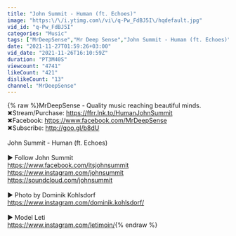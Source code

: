 ```yaml
---
title: "John Summit - Human (ft. Echoes)"
image: "https:\/\/i.ytimg.com\/vi\/q-Pw_FdBJ5I\/hqdefault.jpg"
vid_id: "q-Pw_FdBJ5I"
categories: "Music"
tags: ["MrDeepSense","Mr Deep Sense","John Summit - Human (ft. Echoes)"]
date: "2021-11-27T01:59:26+03:00"
vid_date: "2021-11-26T16:10:59Z"
duration: "PT3M40S"
viewcount: "4741"
likeCount: "421"
dislikeCount: "13"
channel: "MrDeepSense"
---
```

{% raw %}MrDeepSense - Quality music reaching beautiful minds.<br />✖Stream/Purchase: <a rel="nofollow" target="blank" href="https://ffrr.lnk.to/HumanJohnSummit">https://ffrr.lnk.to/HumanJohnSummit</a><br />✖Facebook: <a rel="nofollow" target="blank" href="https://www.facebook.com/MrDeepSense">https://www.facebook.com/MrDeepSense</a><br />✖Subscribe: <a rel="nofollow" target="blank" href="http://goo.gl/b8dU">http://goo.gl/b8dU</a><br /><br />John Summit - Human (ft. Echoes)<br /><br />► Follow John Summit<br /><a rel="nofollow" target="blank" href="https://www.facebook.com/itsjohnsummit">https://www.facebook.com/itsjohnsummit</a><br /><a rel="nofollow" target="blank" href="https://www.instagram.com/johnsummit">https://www.instagram.com/johnsummit</a><br /><a rel="nofollow" target="blank" href="https://soundcloud.com/johnsummit">https://soundcloud.com/johnsummit</a><br /><br />► Photo by Dominik Kohlsdorf<br /><a rel="nofollow" target="blank" href="https://www.instagram.com/dominik.kohlsdorf/">https://www.instagram.com/dominik.kohlsdorf/</a><br /><br />► Model Leti<br /><a rel="nofollow" target="blank" href="https://www.instagram.com/letimoin/">https://www.instagram.com/letimoin/</a>{% endraw %}
